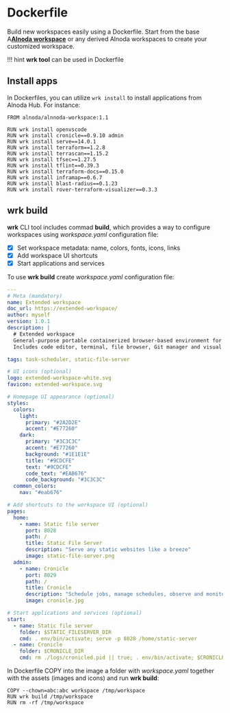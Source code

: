 # Dockerfile 

Build new workspaces easily using a Dockerfile. Start from the base A[__Alnoda workspace__](https://hub.docker.com/r/alnoda/alnoda-workspace) or any derived Alnoda workspaces 
to create your customized workspace. 

!!! hint 
    __wrk tool__ can be used in Dockerfile 


## Install apps 

In Dockerfiles, you can utilize `wrk install` to install applications from Alnoda Hub. For instance:

```docker 
FROM alnoda/alnnoda-workspace:1.1

RUN wrk install openvscode
RUN wrk install cronicle==0.9.10 admin
RUN wrk install serve==14.0.1 
RUN wrk install terraform==1.2.8 
RUN wrk install terrascan==1.15.2
RUN wrk install tfsec==1.27.5
RUN wrk install tflint==0.39.3
RUN wrk install terraform-docs==0.15.0
RUN wrk install inframap==0.6.7
RUN wrk install blast-radius==0.1.23
RUN wrk install rover-terraform-visualizer==0.3.3
```

## wrk build 

__wrk__ CLI tool includes commad __build__, which provides a way to configure workspaces using _workspace.yaml_ configuration file:   

- [x] Set workspace metadata: name, colors, fonts, icons, links
- [x] Add workspace UI shortcuts
- [x] Start applications and services 

To use __wrk build__ create _workspace.yaml_ configuration file:

```yaml
---
# Meta (mandatory) 
name: Extended workspace
doc_url: https://extended-workspace/
author: myself
version: 1.0.1
description: |
  # Extended workspace
  General-purpose portable containerized browser-based environment for code development and execution.  
  Includes code editor, terminal, file browser, Git manager and visual jobs scheduler.

tags: task-scheduler, static-file-server

# UI icons (optional)
logo: extended-workspace-white.svg
favicon: extended-workspace.svg

# Homepage UI appearance (optional)
styles:
  colors:
    light:
      primary: "#2A2D2E"
      accent: "#E77260"
    dark:
      primary: "#3C3C3C"
      accent: "#E77260"
      background: "#1E1E1E"
      title: "#9CDCFE"
      text: "#9CDCFE"
      code_text: "#EAB676"
      code_background: "#3C3C3C"
  common_colors:
    nav: "#eab676"

# Add shortcuts to the workspace UI (optional)
pages:
  home:
    - name: Static file server
      port: 8028 
      path: /
      title: Static File Server
      description: "Serve any static websites like a breeze"
      image: static-file-server.png
  admin:
    - name: Cronicle
      port: 8029 
      path: /
      title: Cronicle
      description: "Schedule jobs, manage schedules, observe and monitor executions (user/pass - admin/admin)"
      image: cronicle.jpg

# Start applications and services (optional)
start:
  - name: Static file server
    folder: $STATIC_FILESERVER_DIR
    cmd: . env/bin/activate; serve -p 8028 /home/static-server
  - name: Cronicle
    folder: $CRONICLE_DIR
    cmd: rm ./logs/cronicled.pid || true; . env/bin/activate; $CRONICLE_DIR/bin/control.sh setup; $CRONICLE_DIR/bin/control.sh start 
```

In Dockerfile COPY into the image a folder with _workspace.yaml_ together with the assets (images and icons) and run __wrk build__:

```docker
COPY --chown=abc:abc workspace /tmp/workspace
RUN wrk build /tmp/workspace  
RUN rm -rf /tmp/workspace
```
